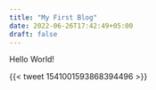 ```yaml
---
title: "My First Blog"
date: 2022-06-26T17:42:49+05:00
draft: false
---
```


Hello World!

{{< tweet 1541001593868394496 >}}
